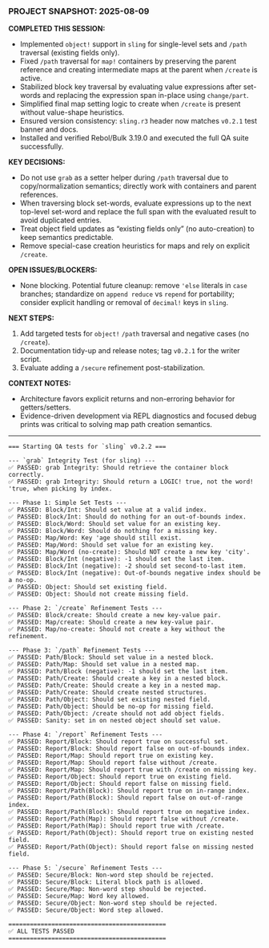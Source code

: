 ### PROJECT SNAPSHOT: 2025-08-09

**COMPLETED THIS SESSION:**
*   Implemented `object!` support in `sling` for single-level sets and `/path` traversal (existing fields only).
*   Fixed `/path` traversal for `map!` containers by preserving the parent reference and creating intermediate maps at the parent when `/create` is active.
*   Stabilized block key traversal by evaluating value expressions after set-words and replacing the expression span in-place using `change/part`.
*   Simplified final map setting logic to create when `/create` is present without value-shape heuristics.
*   Ensured version consistency: `sling.r3` header now matches `v0.2.1` test banner and docs.
*   Installed and verified Rebol/Bulk 3.19.0 and executed the full QA suite successfully.

**KEY DECISIONS:**
*   Do not use `grab` as a setter helper during `/path` traversal due to copy/normalization semantics; directly work with containers and parent references.
*   When traversing block set-words, evaluate expressions up to the next top-level set-word and replace the full span with the evaluated result to avoid duplicated entries.
*   Treat object field updates as “existing fields only” (no auto-creation) to keep semantics predictable.
*   Remove special-case creation heuristics for maps and rely on explicit `/create`.

**OPEN ISSUES/BLOCKERS:**
*   None blocking. Potential future cleanup: remove `'else` literals in `case` branches; standardize on `append reduce` vs `repend` for portability; consider explicit handling or removal of `decimal!` keys in `sling`.

**NEXT STEPS:**
1.  Add targeted tests for `object!` `/path` traversal and negative cases (no `/create`).
2.  Documentation tidy-up and release notes; tag `v0.2.1` for the writer script.
3.  Evaluate adding a `/secure` refinement post-stabilization.

**CONTEXT NOTES:**
*   Architecture favors explicit returns and non-erroring behavior for getters/setters.
*   Evidence-driven development via REPL diagnostics and focused debug prints was critical to solving map path creation semantics.

---
```
=== Starting QA tests for `sling` v0.2.2 ===

--- `grab` Integrity Test (for sling) ---
✅ PASSED: grab Integrity: Should retrieve the container block correctly.
✅ PASSED: grab Integrity: Should return a LOGIC! true, not the word! 'true, when picking by index.

--- Phase 1: Simple Set Tests ---
✅ PASSED: Block/Int: Should set value at a valid index.
✅ PASSED: Block/Int: Should do nothing for an out-of-bounds index.
✅ PASSED: Block/Word: Should set value for an existing key.
✅ PASSED: Block/Word: Should do nothing for a missing key.
✅ PASSED: Map/Word: Key 'age should still exist.
✅ PASSED: Map/Word: Should set value for an existing key.
✅ PASSED: Map/Word (no-create): Should NOT create a new key 'city'.
✅ PASSED: Block/Int (negative): -1 should set the last item.
✅ PASSED: Block/Int (negative): -2 should set second-to-last item.
✅ PASSED: Block/Int (negative): Out-of-bounds negative index should be a no-op.
✅ PASSED: Object: Should set existing field.
✅ PASSED: Object: Should not create missing field.

--- Phase 2: `/create` Refinement Tests ---
✅ PASSED: Block/create: Should create a new key-value pair.
✅ PASSED: Map/create: Should create a new key-value pair.
✅ PASSED: Map/no-create: Should not create a key without the refinement.

--- Phase 3: `/path` Refinement Tests ---
✅ PASSED: Path/Block: Should set value in a nested block.
✅ PASSED: Path/Map: Should set value in a nested map.
✅ PASSED: Path/Block (negative): -1 should set the last item.
✅ PASSED: Path/Create: Should create a key in a nested block.
✅ PASSED: Path/Create: Should create a key in a nested map.
✅ PASSED: Path/Create: Should create nested structures.
✅ PASSED: Path/Object: Should set existing nested field.
✅ PASSED: Path/Object: Should be no-op for missing field.
✅ PASSED: Path/Object: /create should not add object fields.
✅ PASSED: Sanity: set in on nested object should set value.

--- Phase 4: `/report` Refinement Tests ---
✅ PASSED: Report/Block: Should report true on successful set.
✅ PASSED: Report/Block: Should report false on out-of-bounds index.
✅ PASSED: Report/Map: Should report true on existing key.
✅ PASSED: Report/Map: Should report false without /create.
✅ PASSED: Report/Map: Should report true with /create on missing key.
✅ PASSED: Report/Object: Should report true on existing field.
✅ PASSED: Report/Object: Should report false on missing field.
✅ PASSED: Report/Path(Block): Should report true on in-range index.
✅ PASSED: Report/Path(Block): Should report false on out-of-range index.
✅ PASSED: Report/Path(Block): Should report true on negative index.
✅ PASSED: Report/Path(Map): Should report false without /create.
✅ PASSED: Report/Path(Map): Should report true with /create.
✅ PASSED: Report/Path(Object): Should report true on existing nested field.
✅ PASSED: Report/Path(Object): Should report false on missing nested field.

--- Phase 5: `/secure` Refinement Tests ---
✅ PASSED: Secure/Block: Non-word step should be rejected.
✅ PASSED: Secure/Block: Literal block path is allowed.
✅ PASSED: Secure/Map: Non-word step should be rejected.
✅ PASSED: Secure/Map: Word key allowed.
✅ PASSED: Secure/Object: Non-word step should be rejected.
✅ PASSED: Secure/Object: Word step allowed.

============================================
✅ ALL TESTS PASSED
============================================
```
